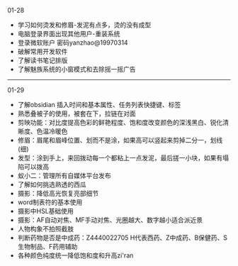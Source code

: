 01-28
- 学习如何烫发和修眉-发泥有点多，烫的没有成型
- 电脑登录界面出现其他用户-重装系统
- 登录微软账户 密码yanzhao@19970314
- 破解常用开发软件
- 了解读书笔记排版
- 了解魅族系统的小窗模式和去除摇一摇广告
---
01-29
- 了解obsidian 插入时间和基本属性、任务列表快捷键、标签
- 熟悉叠被子的使用，被套在下，拉链在对面
- 剪映功能：对比度提高色彩的鲜艳程度、饱和度改变颜色的深浅黑白、锐化清晰度、色温冷暖色
- 修眉：眉尾和眉峰位置、划而不是涂，如果高可以竖起来剪掉二分一，划线(细)
- 发型：涂到手上，来回拨动每一个都粘上一点发泥，最后搓一小块，如果有塌陷可以拨高
- 蚁小二：管理所有自媒体平台发布
- 了解如何挑选熟透的西瓜
- 摄影：降低高光恢复亮部细节
- word制表符的基本使用
- 摄影中HSL基础使用
- 摄影：AF自动对焦、MF手动对焦、光圈越大、数字越小适合派近景
- 人物构象不拍照截肢
- 判断药物是否是中成药：Z4440022705 H代表西药、Z中成药、B保健药、S生物制品、F药用辅助
- 各种颜色纯度统一降低饱和度和升高zi'ran
